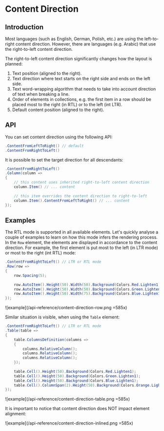 # Content Direction

## Introduction

Most languages (such as English, German, Polish, etc.) are using the left-to-right content direction. However, there are languages (e.g. Arabic) that use the right-to-left content direction.

The right-to-left content direction significantly changes how the layout is planned:
1) Text position (aligned to the right).
2) Text direction where text starts on the right side and ends on the left side.
3) Text word-wrapping algorithm that needs to take into account direction of text when breaking a line.
4) Order of elements in collections, e.g. the first item in a row should be placed most to the right (in RTL) or to the left (int LTR).
5) Default content position (aligned to the right).

## API

You can set content direction using the following API:

```csharp
.ContentFromLeftToRight() // default
.ContentFromRightToLeft()
```

It is possible to set the target direction for all descendants:

```csharp
.ContentFromRightToLeft()
.Column(column => 
{
    // this content uses inherited right-to-left content direction
    column.Item() // ... content
        
    // this item overrides the content direction to right-to-left    
    column.Item().ContentFromLeftToRight() // ... content     
});
```

## Examples

The RTL mode is supported in all available elements. Let's quickly analyse a couple of examples to learn on how this mode infers the rendering process. In the `Row` element, the elements are displayed in accordance to the content direction. For example, the first element is put most to the left (in LTR mode) or most to the right (int RTL) mode:

```csharp
.ContentFromRightToLeft() // LTR or RTL mode
.Row(row =>
{
    row.Spacing(5);
    
    row.AutoItem().Height(50).Width(50).Background(Colors.Red.Lighten1);
    row.AutoItem().Height(50).Width(50).Background(Colors.Green.Lighten1);
    row.AutoItem().Height(50).Width(75).Background(Colors.Blue.Lighten1);
});
```

![example](/api-reference/content-direction-row.png =585x)


Similar situation is visible, when using the `Table` element:

```csharp
.ContentFromRightToLeft() // LTR or RTL mode
.Table(table =>
{
    table.ColumnsDefinition(columns =>
    {
        columns.RelativeColumn();
        columns.RelativeColumn();
        columns.RelativeColumn();
    });
    
    table.Cell().Height(50).Background(Colors.Red.Lighten1);
    table.Cell().Height(50).Background(Colors.Green.Lighten1);
    table.Cell().Height(50).Background(Colors.Blue.Lighten1);
    table.Cell().ColumnSpan(2).Height(50).Background(Colors.Orange.Lighten1);
});
```

![example](/api-reference/content-direction-table.png =585x)

It is important to notice that content direction does NOT impact element alignment:

![example](/api-reference/content-direction-inlined.png =585x)
